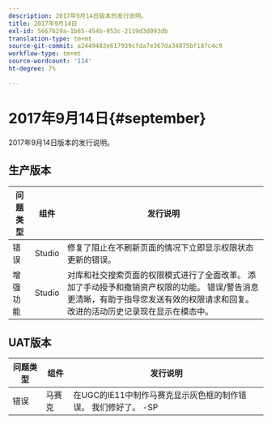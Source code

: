 ```yaml
---
description: 2017年9月14日版本的发行说明。
title: 2017年9月14日
exl-id: 5667629a-1b65-454b-953c-2119d3d093db
translation-type: tm+mt
source-git-commit: a2449482e617939cfda7e367da34875bf187c4c9
workflow-type: tm+mt
source-wordcount: '114'
ht-degree: 7%

---
```


# 2017年9月14日{#september}

2017年9月14日版本的发行说明。

## 生产版本

| **问题类型** | **组件** | **发行说明** |
|---|---|---|
| 错误 | Studio | 修复了阻止在不刷新页面的情况下立即显示权限状态更新的错误。 |
| 增强功能 | Studio | 对库和社交搜索页面的权限模式进行了全面改革。 添加了手动授予和撤销资产权限的功能。 错误/警告消息更清晰，有助于指导您发送有效的权限请求和回复。 改进的活动历史记录现在显示在模态中。 |

## UAT版本

| **问题类型** | **组件** | **发行说明** |
|---|---|---|
| 错误 | 马赛克 | 在UGC的IE11中制作马赛克显示灰色框的制作错误。 我们修好了。 -SP |
